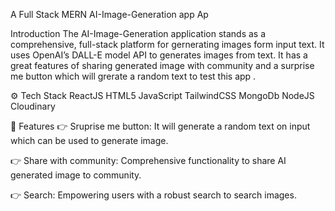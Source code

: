 A Full Stack MERN AI-Image-Generation app Ap

Introduction The AI-Image-Generation application stands as a comprehensive, full-stack platform for gernerating images form input text. It uses OpenAI’s DALL-E model API to generates images from text. It has a great features of sharing generated image with community and a surprise me button which will grerate a random text to test this app .

⚙️ Tech Stack ReactJS HTML5 JavaScript TailwindCSS MongoDb NodeJS Cloudinary

🔋 Features 👉 Sruprise me button: It will generate a random text on input which can be used to generate image.

👉 Share with community: Comprehensive functionality to share AI generated image to community.

👉 Search: Empowering users with a robust search to search images.
